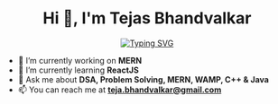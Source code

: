 <h1 align="center">Hi 👋, I'm Tejas Bhandvalkar</h1>
<p align="center">
  <a href="https://git.io/typing-svg"><img src="https://readme-typing-svg.herokuapp.com?font=Fira+Code&size=18&duration=3000&pause=500&center=true&vCenter=true&width=445&lines=Computer+Science+Student;Web+Development;Data+Structures+%26+Algorithms+%7C+C+%7C+C%2B%2B" alt="Typing SVG" /></a>
</p>

- 🔭 I’m currently working on **MERN**
- 🌱 I’m currently learning **ReactJS**
- 💬 Ask me about **DSA, Problem Solving, MERN, WAMP, C++ & Java**
- 📫 You can reach me at **teja.bhandvalkar@gmail.com**
